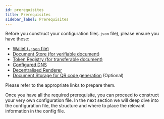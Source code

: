 ```yaml
---
id: prerequisites
title: Prerequisites
sidebar_label: Prerequisites
---
```


Before you construct your configuration file(`.json` file), please ensure you have these:

- [Wallet (`.json` file)](/docs/4.x/tutorial/prerequisites#wallet-creation)
- [Document Store (for verifiable document)](/docs/4.x/tutorial/verifiable-documents/advanced/document-store/deploying-document-store/document-store-cli)
- [Token Registry (for transferable document)](/docs/4.x/tutorial/transferable-records/token-registry/token-registry-cli)
- [Configured DNS](/docs/4.x/tutorial/transferable-records/dns)
- [Decentralised Renderer](/docs/4.x/tutorial/decentralised-renderer/)
- [Document Storage for QR code generation](/docs/4.x/reference/tradetrust-website/qr-code) (Optional)

Please refer to the appropriate links to prepare them.

Once you have all the required prerequisite, you can proceed to construct your very own configuration file. In the next section we will deep dive into the configuration file, the structure and where to place the relevant information in the config file.
